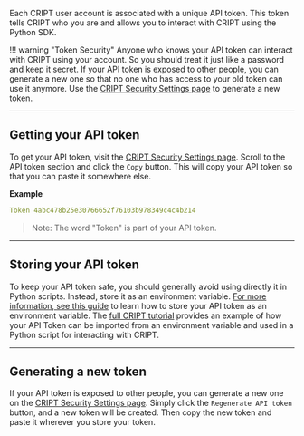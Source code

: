 Each CRIPT user account is associated with a unique API token. This token tells CRIPT who you are and allows you to interact with CRIPT using the Python SDK.

!!! warning "Token Security"
    Anyone who knows your API token can interact with CRIPT using your account. So you should treat it just like a password and keep it secret. If your API token is exposed to other people, you can generate a new one so that no one who has access to your old token can use it anymore. Use the
    <a href="https://criptapp.org/security/" target="_blank">CRIPT Security Settings page</a>
    to generate a new token.

---

## Getting your API token

To get your API token, visit the <a href="https://criptapp.org/security/" target="_blank">CRIPT Security Settings page</a>. Scroll to the API token section and click the `Copy` button. This will copy your API token so that you can paste it somewhere else.

**Example**

```yaml
Token 4abc478b25e30766652f76103b978349c4c4b214
```

> Note: The word "Token" is part of your API token.

---

## Storing your API token
To keep your API token safe, you should generally avoid using directly it
in Python scripts. Instead, store it as an environment variable.
<a href="https://gargankush.medium.com/storing-api-keys-as-environmental-variable-for-windows-linux-and-mac-and-accessing-it-through-974ba7c5109f" target="_blank">For more information, see this guide</a> to learn how to store your API token as an environment variable. The <a href="../full_tutorial/#connect-to-cript" target="_blank">full CRIPT tutorial</a> provides an example of how your API Token can be imported from an environment variable and used in a Python script
for interacting with CRIPT.

---

## Generating a new token

 If your API token is exposed to other people, you can generate a new one on the <a href="https://criptapp.org/security/" target="_blank">CRIPT Security Settings page</a>. Simply click the `Regenerate API token` button, and a new token will be created. Then copy the new token and paste it wherever you store your token.
